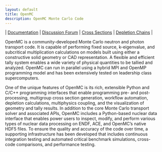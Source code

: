 ```yaml
---
layout: default
title: OpenMC
description: OpenMC Monte Carlo Code
---
```


| [Documentation](https://docs.openmc.org/) | [Discussion Forum](https://openmc.discourse.group/) | [Cross Sections](./cross_sections.html) | [Depletion Chains](./depletion_chains.html) |
        

OpenMC is a community-developed Monte Carlo neutron and photon transport code. It is capable of performing fixed source, k-eigenvalue, and subcritical multiplication calculations on models built using either a constructive solid geometry or CAD representation. A flexible and efficient tally system enables a wide variety of physical quantities to be tallied and analyzed. OpenMC can run in parallel using a hybrid MPI and OpenMP programming model and has been extensively tested on leadership class supercomputers.

One of the unique features of OpenMC is its rich, extensible Python and C/C++ programming interfaces that enable programming pre- and post-processing, multigroup cross section generation, workflow automation, depletion calculations, multiphysics coupling, and the visualization of geometry and tally results. In addition to the core Monte Carlo transport solver and associated APIs, OpenMC includes a Python-based nuclear data interface that enables power users to inspect, modify, and perform various types of nuclear data processing on ENDF, ACE, and OpenMC’s native HDF5 files. To ensure the quality and accuracy of the code over time, a supporting infrastructure has been developed that includes continuous integration testing and automated critical benchmark simulations, cross-code comparisons, and performance testing.